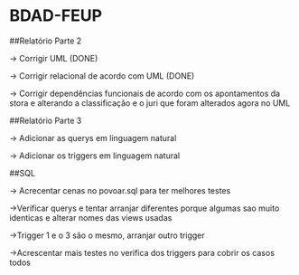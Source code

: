 # BDAD-FEUP

##Relatório Parte 2

-> Corrigir UML (DONE)

-> Corrigir relacional de acordo com UML (DONE)

-> Corrigir dependências funcionais de acordo com os apontamentos da stora e alterando a classificação e o juri que foram alterados agora no UML


##Relatório Parte 3

-> Adicionar as querys em linguagem natural

-> Adicionar os triggers em linguagem natural

##SQL

-> Acrecentar cenas no povoar.sql para ter melhores testes

->Verificar querys e tentar arranjar diferentes porque algumas sao muito identicas e alterar nomes das views usadas

->Trigger 1 e o 3 são o mesmo, arranjar outro trigger

->Acrescentar mais testes no verifica dos triggers para cobrir os casos todos

